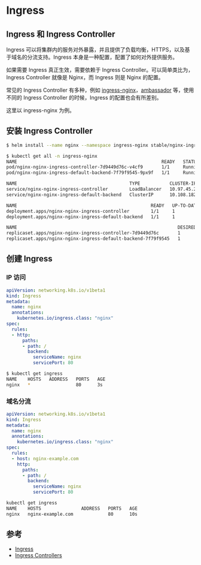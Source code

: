 # Ingress

## Ingress 和 Ingress Controller

Ingress 可以将集群内的服务对外暴露，并且提供了负载均衡，HTTPS，以及基于域名的分流支持。Ingress 本身是一种配置，配置了如何对外提供服务。

如果需要 Ingress 真正生效，需要依赖于 Ingress Controller。可以简单类比为，Ingress Controller 就像是 Nginx，而 Ingress 则是 Nginx 的配置。

常见的 Ingress Controller 有多种，例如 [ingress-nginx](https://kubernetes.github.io/ingress-nginx/)，[ambassador](https://www.getambassador.io/) 等，使用不同的 Ingress Controller 的时候，Ingress 的配置也会有所差别。

这里以 ingress-nginx 为例。

## 安装 Ingress Controller

```bash
$ helm install --name nginx --namespace ingress-nginx stable/nginx-ingress

$ kubectl get all -n ingress-nginx
NAME                                                      READY   STATUS    RESTARTS   AGE
pod/nginx-nginx-ingress-controller-7d9449d76c-v4cf9       1/1     Running   0          30s
pod/nginx-nginx-ingress-default-backend-7f79f9545-9px9f   1/1     Running   0          30s

NAME                                          TYPE           CLUSTER-IP       EXTERNAL-IP   PORT(S)                      AGE
service/nginx-nginx-ingress-controller        LoadBalancer   10.97.45.251     localhost     80:30432/TCP,443:32760/TCP   30s
service/nginx-nginx-ingress-default-backend   ClusterIP      10.108.182.134   <none>        80/TCP                       30s

NAME                                                  READY   UP-TO-DATE   AVAILABLE   AGE
deployment.apps/nginx-nginx-ingress-controller        1/1     1            1           30s
deployment.apps/nginx-nginx-ingress-default-backend   1/1     1            1           30s

NAME                                                            DESIRED   CURRENT   READY   AGE
replicaset.apps/nginx-nginx-ingress-controller-7d9449d76c       1         1         1       30s
replicaset.apps/nginx-nginx-ingress-default-backend-7f79f9545   1         1         1       30s
```

## 创建 Ingress

### IP 访问

```yaml
apiVersion: networking.k8s.io/v1beta1
kind: Ingress
metadata:
  name: nginx
  annotations:
    kubernetes.io/ingress.class: "nginx"
spec:
  rules:
  - http:
      paths:
      - path: /
        backend:
          serviceName: nginx
          servicePort: 80
```

```bash
$ kubectl get ingress
NAME    HOSTS   ADDRESS   PORTS   AGE
nginx   *                 80      3s
```

### 域名分流

```yaml
apiVersion: networking.k8s.io/v1beta1
kind: Ingress
metadata:
  name: nginx
  annotations:
    kubernetes.io/ingress.class: "nginx"
spec:
  rules:
  - host: nginx-example.com
    http:
      paths:
      - path: /
        backend:
          serviceName: nginx
          servicePort: 80
```

```bash
kubectl get ingress
NAME    HOSTS               ADDRESS   PORTS   AGE
nginx   nginx-example.com             80      10s
```

## 参考

- [Ingress](https://kubernetes.io/docs/concepts/services-networking/ingress/)
- [Ingress Controllers](https://kubernetes.io/docs/concepts/services-networking/ingress-controllers/)
